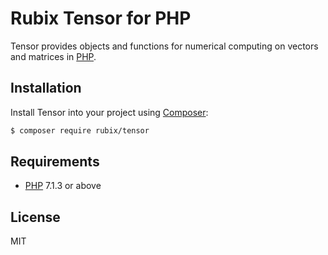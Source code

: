 # Rubix Tensor for PHP
Tensor provides objects and functions for numerical computing on vectors and matrices in [PHP](https://php.net).

## Installation
Install Tensor into your project using [Composer](https://getcomposer.org/):
```sh
$ composer require rubix/tensor
```

## Requirements
- [PHP](https://php.net) 7.1.3 or above

## License
MIT
